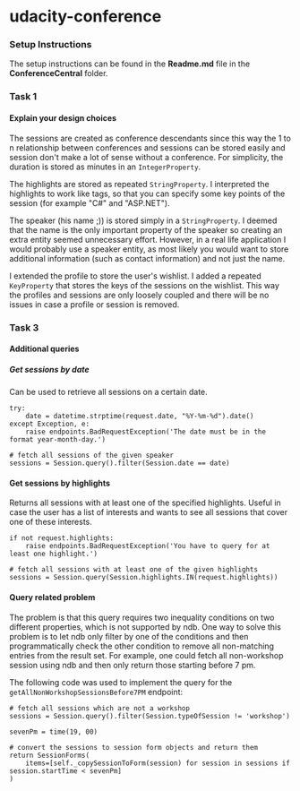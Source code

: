 # udacity-conference

### Setup Instructions

The setup instructions can be found in the **Readme.md** file in the **ConferenceCentral** folder.

### Task 1

#### Explain your design choices

The sessions are created as conference descendants since this way the 1 to n relationship between conferences and sessions can be stored easily and session don't make a lot of sense without a conference. For simplicity, the duration is stored as minutes in an `IntegerProperty`. 

The highlights are stored as repeated `StringProperty`. I interpreted the highlights to work like tags, so that you can specify some key points of the session (for example "C#" and "ASP.NET").

The speaker (his name ;)) is stored simply in a `StringProperty`. I deemed that the name is the only important property of the speaker so creating an extra entity seemed unnecessary effort. However, in a real life application I would probably use a speaker entity, as most likely you would want to store additional information (such as contact information) and not just the name.

I extended the profile to store the user's wishlist. I added a repeated `KeyProperty` that stores the keys of the sessions on the wishlist. This way the profiles and sessions are only loosely coupled and there will be no issues in case a profile or session is removed.

### Task 3

#### Additional queries

##### Get sessions by date

Can be used to retrieve all sessions on a certain date.
	
	try:
	    date = datetime.strptime(request.date, "%Y-%m-%d").date()
	except Exception, e:
	    raise endpoints.BadRequestException('The date must be in the format year-month-day.')
	
	# fetch all sessions of the given speaker
	sessions = Session.query().filter(Session.date == date)
	

#### Get sessions by highlights

Returns all sessions with at least one of the specified highlights. Useful in case the user has a list of interests and wants to see all sessions that cover one of these interests.

	if not request.highlights:
        raise endpoints.BadRequestException('You have to query for at least one highlight.')

    # fetch all sessions with at least one of the given highlights
    sessions = Session.query(Session.highlights.IN(request.highlights))

#### Query related problem

The problem is that this query requires two inequality conditions on two different properties, which is not supported by ndb. One way to solve this problem is to let ndb only filter by one of the conditions and then programmatically check the other condition to remove all non-matching entries from the result set. For example, one could fetch all non-workshop session using ndb and then only return those starting before 7 pm.

The following code was used to implement the query for the `getAllNonWorkshopSessionsBefore7PM` endpoint:

	# fetch all sessions which are not a workshop
    sessions = Session.query().filter(Session.typeOfSession != 'workshop')

    sevenPm = time(19, 00)

    # convert the sessions to session form objects and return them
    return SessionForms(
        items=[self._copySessionToForm(session) for session in sessions if session.startTime < sevenPm]
    )
